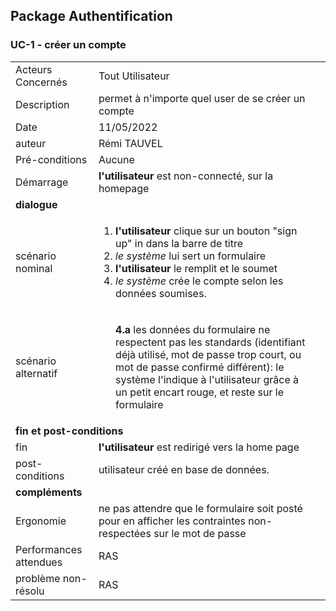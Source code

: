 ## Package Authentification
### UC-1 - créer un compte

<table>
    <tbody>
        <tr>
            <td>
                Acteurs Concernés
            </td>
            <td>
                Tout Utilisateur
            </td>
        </tr>
        <tr>
            <td>
                Description
            </td>
            <td>
                permet à n'importe quel user de se créer un compte
            </td>
        </tr>
        <tr>
            <td>
                Date
            </td>
            <td>
                11/05/2022
            </td>
        </tr>
        <tr>
            <td>
                auteur
            </td>
            <td>
                Rémi TAUVEL
            </td>
        </tr>
        <tr>
            <td>
                Pré-conditions
            </td>
            <td>
                Aucune
            </td>
        </tr>
        <tr>
            <td>
                Démarrage
            </td>
            <td>
                <strong>l'utilisateur</strong> est non-connecté, sur la homepage
            </td>
        </tr>
        <tr>
            <td colspan="2">
                <strong>dialogue</strong>
            </td>
        </tr>
        <tr>
            <td>
                scénario nominal
            </td>
            <td>
              <ol>
                  <li>
                    <strong>l'utilisateur</strong> clique sur un bouton "sign up" in dans la barre de titre
                  </li>
                  <li>
                    <em>le système</em> lui sert un formulaire
                  </li>
                  <li>
                    <strong>l'utilisateur</strong> le remplit et le soumet
                  </li>
                  <li>
                    <em>le système</em> crée le compte selon les données soumises.
                  </li>
              </ol>
            </td>
        </tr>
        <tr>
            <td>
                scénario alternatif
            </td>
            <td>
              <ul style="list-style: none" >
                  <li>
                      <strong>4.a</strong> les données du formulaire ne respectent pas les standards (identifiant déjà utilisé, mot de passe trop court, ou mot de passe confirmé différent): le système l'indique à l'utilisateur grâce à un petit encart rouge, et reste sur le formulaire
                  </li>
              </ul>
            </td>
        </tr>
        <tr>
            <td colspan="2">
                <strong>fin et post-conditions</strong>
            </td>
        </tr>
        <tr>
            <td>
                fin
            </td>
            <td>
                <strong>l'utilisateur</strong> est redirigé vers la home page
            </td>
        </tr>
        <tr>
            <td>
                post-conditions
            </td>
            <td>
                utilisateur créé en base de données.
            </td>
        </tr>
        <tr>
            <td colspan="2">
                <strong>compléments</strong>
            </td>
            <td>
            </td>
        </tr>
        <tr>
            <td>
                Ergonomie
            </td>
            <td>
                ne pas attendre que le formulaire soit posté pour en afficher les contraintes non-respectées sur le mot de passe
            </td>
        </tr>
        <tr>
            <td>
                Performances attendues
            </td>
            <td>
                RAS
            </td>
        </tr>
        <tr>
            <td>
                problème non-résolu
            </td>
            <td>
                RAS
            </td>
        </tr>
    </tbody>
</table>